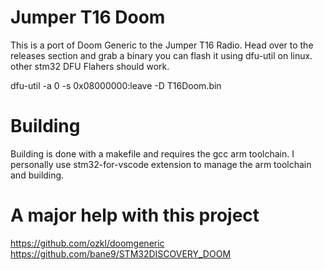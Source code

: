 # Jumper T16 Doom
This is a port of Doom Generic to the Jumper T16 Radio.
Head over to the releases section and grab a binary you can flash it using dfu-util on linux.
other stm32 DFU Flahers should work.

dfu-util -a 0 -s 0x08000000:leave -D T16Doom.bin

# Building
Building is done with a makefile and requires the gcc arm toolchain.
I personally use stm32-for-vscode extension to manage the arm toolchain and building.

# A major help with this project
https://github.com/ozkl/doomgeneric
https://github.com/bane9/STM32DISCOVERY_DOOM
